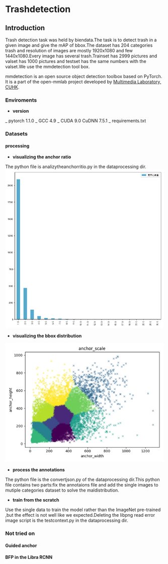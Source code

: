
# Trashdetection

## Introduction

Trash detection task was held by biendata.The task is to detect trash in a given image and give the mAP of bbox.The dataset has 204 categories trash and resolution of images are mostly 1920x1080 and few 1440x1080.Every image has several trash.Trainset has 2999 pictures and valset has 1000 pictures and testset has the same numbers with the valset.We use the mmdetection tool box. 


mmdetection is an open source object detection toolbox based on PyTorch. It is
a part of the open-mmlab project developed by [Multimedia Laboratory, CUHK](http://mmlab.ie.cuhk.edu.hk/).



### Enviroments

- **version**
   
_ pytorch 1.1.0
_ GCC 4.9
_ CUDA 9.0 CuDNN 7.5.1
_ requirements.txt


### Datasets

#### processing

- **visualizing the anchor ratio**

The python file is analizytheanchorritio.py in the dataprocessing dir.
![image](data/anchorratio.png)

- **visualizing the bbox distribution**
 
![image](data/anchordistribute.png)

- **process the annotations**

The python file is the convertjson.py of the dataprocessing dir.This python file contains two parts:fix the annotaions file and add the single images to mutiple categories dataset to solve the maldistribution.

- **train from the scratch**

Use the single data to train the model rather than the ImageNet pre-trained ,but the effect is not well like we expected.Deleting the libpng read error image script is the testcontext.py in the dataprocessing dir. 


### Not tried on

#### Guided anchor 
#### BFP in the Libra RCNN
